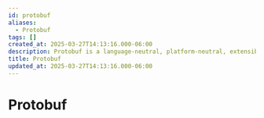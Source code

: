 ```yaml
---
id: protobuf
aliases:
  - Protobuf
tags: []
created_at: 2025-03-27T14:13:16.000-06:00
description: Protobuf is a language-neutral, platform-neutral, extensible mechanism for serializing structured data.
title: Protobuf
updated_at: 2025-03-27T14:13:16.000-06:00
---
```


# Protobuf
